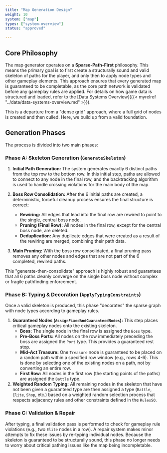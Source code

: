 ```yaml
---
title: "Map Generation Design"
weight: 10
system: ["map"]
types: ["system-overview"]
status: "approved"

---
```


## Core Philosophy

The map generator operates on a **Sparse-Path-First** philosophy. This means the primary goal is to first create a structurally sound and valid skeleton of paths for the player, and only then to apply node types and other gameplay elements. This approach ensures that every generated map is guaranteed to be completable, as the core path network is validated before any gameplay rules are applied. For details on how game data is structured and loaded, refer to the [Data Systems Overview]({{< myrelref "../data/data-systems-overview.md" >}}).

This is a departure from a "dense grid" approach, where a full grid of nodes is created and then culled. Here, we build up from a valid foundation.

## Generation Phases

The process is divided into two main phases:

### Phase A: Skeleton Generation (`GenerateSkeleton`)

1.  **Initial Path Generation:** The system generates exactly 6 distinct paths from the top row to the bottom row. In this initial step, paths are allowed to connect to any node in the final row, and the backtracking algorithm is used to handle crossing violations for the main body of the map.

2.  **Boss Row Consolidation:** After the 6 initial paths are created, a deterministic, forceful cleanup process ensures the final structure is correct:
    *   **Rewiring:** All edges that lead into the final row are rewired to point to the single, central boss node.
    *   **Pruning (Final Row):** All nodes in the final row, except for the central boss node, are deleted.
    *   **Deduplication:** Any duplicate edges that were created as a result of the rewiring are merged, combining their path data.

3.  **Main Pruning:** With the boss row consolidated, a final pruning pass removes any other nodes and edges that are not part of the 6 completed, rewired paths.

This "generate-then-consolidate" approach is highly robust and guarantees that all 6 paths cleanly converge on the single boss node without complex or fragile pathfinding enforcement.

### Phase B: Typing & Decoration (`ApplyTypingConstraints`)

Once a valid skeleton is produced, this phase "decorates" the sparse graph with node types according to gameplay rules.

1.  **Guaranteed Nodes (`AssignFixedAndGuaranteedNodes`):** This step places critical gameplay nodes onto the existing skeleton.
    *   **Boss:** The single node in the final row is assigned the `Boss` type.
    *   **Pre-Boss Ports:** All nodes on the row immediately preceding the boss are assigned the `Port` type. This provides a guaranteed rest stop.
    *   **Mid-Act Treasure:** One `Treasure` node is guaranteed to be placed on a random path within a specified row window (e.g., rows 4-6). This is done by selecting one of the existing nodes on a path, not by converting an entire row.
    *   **First Row:** All nodes in the first row (the starting points of the paths) are assigned the `Battle` type.
2.  **Weighted Random Typing:** All remaining nodes in the skeleton that have not been given a guaranteed type are then assigned a type (`Battle`, `Elite`, `Shop`, etc.) based on a weighted random selection process that respects adjacency rules and other constraints defined in the `RulesSO`.

### Phase C: Validation & Repair

After typing, a final validation pass is performed to check for gameplay rule violations (e.g., two `Elite` nodes in a row). A repair system makes minor attempts to fix these issues by re-typing individual nodes. Because the skeleton is guaranteed to be structurally sound, this phase no longer needs to worry about critical pathing issues like the map being incompletable.
